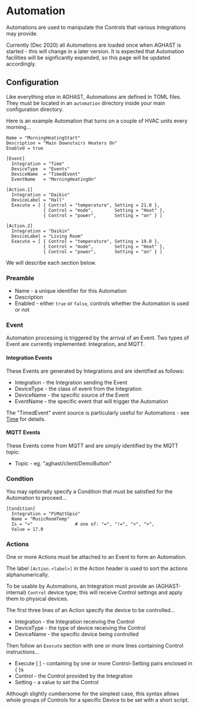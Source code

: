 # Automation

Automations are used to manipulate the Controls that various Integrations may provide.

Currently (Dec 2020) all Automations are loaded once when AGHAST is started - this will change in a later version.  It is expected that Automation facilities will be signficantly expanded, so this page will be updated accordingly.

## Configuration

Like everything else in AGHAST, Automations are defined in TOML files.
They must be located in an `automation` directory inside your main configuration directory.

Here is an example Automation that turns on a couple of HVAC units every morning...
```
Name = "MorningHeatingStart"
Description = "Main Downstairs Heaters On"
Enabled = true

[Event]
  Integration = "Time"
  DeviceType  = "Events"
  DeviceName  = "TimedEvent"
  EventName   = "MorningHeatingOn"

[Action.1]
  Integration = "Daikin"
  DeviceLabel = "Hall"
  Execute = [ { Control = "temperature", Setting = 21.0 },
              { Control = "mode",        Setting = "Heat" },
              { Control = "power",       Setting = "on" } ]

[Action.2]
  Integration = "Daikin"
  DeviceLabel = "Living Room"
  Execute = [ { Control = "temperature", Setting = 19.0 },
              { Control = "mode",        Setting = "Heat" },
              { Control = "power",       Setting = "on" } ]  
```
We will describe each section below.

### Preamble
 * Name - a unique identifier for this Automation
 * Description
 * Enabled - either `true` or `false`, controls whether the Automation is used or not

### Event
Automation processing is triggered by the arrival of an Event.  Two types of Event are currently implemented: Integration, and MQTT.

#### Integration Events
These Events are generated by Integrations and are identified as follows:
 * Integration - the Integration sending the Event
 * DeviceType - the class of event from the Integration
 * DeviceName - the specific source of the Event
 * EventName - the specific event that will trigger the Automation

The "TimedEvent" event source is particularly useful for Automations - see [Time](../integrations/time/time.go) for details.

#### MQTT Events
These Events come from MQTT and are simply identified by the MQTT topic:
 * Topic - eg. "aghast/client/DemoButton"


### Condtion
You may optionally specify a Condition that must be satisfied for the Automation to proceed...
```
[Condition]
  Integration = "PiMqttGpio"
  Name = "MusicRoomTemp"
  Is = "<"                # one of: "=", "!=", "<", ">", 
  Value = 17.0
```

### Actions
One or more Actions must be attached to an Event to form an Automation.

The label `[Action.<label>]` in the Action header is used to sort the actions alphanumerically.

To be usable by Automations, an Integration must provide an (AGHAST-internal) `Control` device type; this will receive Control settings and apply them to physical devices.

The first three lines of an Action specify the device to be controlled...
 * Integration - the Integration receiving the Control
 * DeviceType - the type of device receiving the Control
 * DeviceName - the specific device being controlled

Then follow an `Execute` section with one or more lines containing Control instructions...
 * Execute [ ] - containing by one or more Control-Setting pairs enclosed in { }s
 * Control - the Control provided by the Integration
 * Setting - a value to set the Control

Although slightly cumbersome for the simplest case, this syntax allows whole groups of Controls for a specific Device to be set with a short script.
